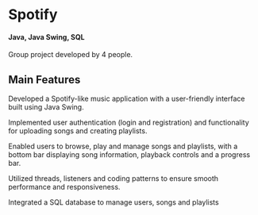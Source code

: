 # Spotify
#### Java, Java Swing, SQL

Group project developed by 4 people.

## Main Features
Developed a Spotify-like music application with a user-friendly interface built using Java Swing.

Implemented user authentication (login and registration) and functionality for uploading songs and creating playlists.

Enabled users to browse, play and manage songs and playlists, with a bottom bar displaying song information, playback controls and a progress bar.

Utilized threads, listeners and coding patterns to ensure smooth performance and responsiveness.

Integrated a SQL database to manage users, songs and playlists

